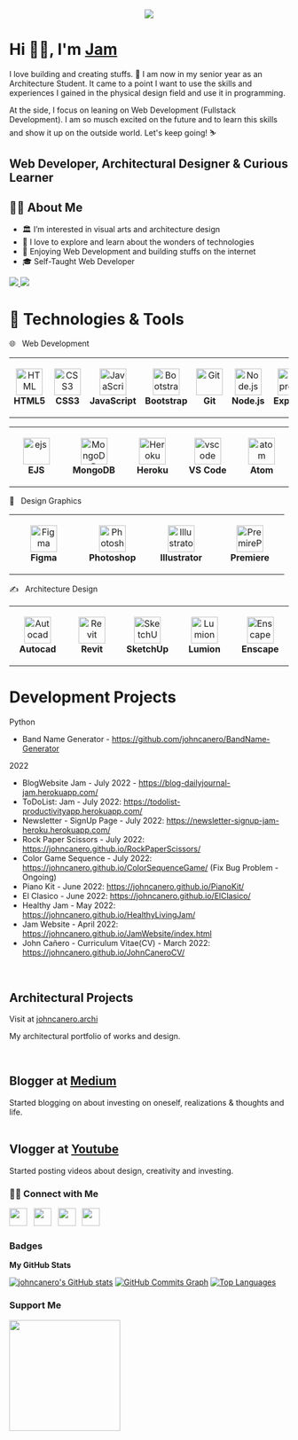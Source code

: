 <!--
**johncanero/JohnCanero** is a ✨ _special_ ✨ repository because its `README.md` (this file) appears on your GitHub profile.
Here are some ideas to get you started:
-->

<h1 align="center">
  <a href="https://git.io/typing-svg">
    <img src="https://readme-typing-svg.herokuapp.com?font=roboto&duration=5500&center=true&vCenter=true&width=500&lines=Hi+there!%2C+I'm+Jam.;Nice+to+meet+you!+%3A)&size=30">
  </a>
</h1>

# Hi 👋🏽, I'm [Jam](https://johncanero.github.io/JamWebsite/)

I love building and creating stuffs. 💛 I am now in my senior year as an Architecture Student. It came to a point I want to use the skills and experiences I gained in the physical design field and use it in programming. 

At the side, I focus on leaning on Web Development (Fullstack Development). I am so musch excited on the future and to learn this skills and show it up on the outside world. Let's keep going! ⛷️

Web Developer, Architectural Designer & Curious Learner
-----------------------------

<h2> 👩‍💻 About Me </h2>

- 🏛️ I’m interested in visual arts and architecture design
- 🌱 I love to explore and learn about the wonders of technologies
- 💞️ Enjoying Web Development and building stuffs on the internet
- 🎓 Self-Taught Web Developer

<a href="https://www.twitter.com/johncaneroo" target="_blank" rel="noreferrer">
<img src="https://img.shields.io/twitter/follow/johncaneroo?logo=twitter&style=for-the-badge&color=0891b2&labelColor=1c1917"/>
</a>

<a href="https://www.github.com/johncanero" target="_blank" rel="noreferrer">
<img src="https://img.shields.io/github/followers/johncanero?logo=github&style=for-the-badge&color=0891b2&labelColor=1c1917"/>
</a>


# 🔧 Technologies & Tools
🌐 &nbsp; Web Development

<table>
  <tr>
    <td align="center" height="108" width="108">
      <img
        src="https://cdn.jsdelivr.net/gh/devicons/devicon/icons/html5/html5-plain.svg"
        width="48"
        height="48"
        alt="HTML"
      />
      <br /><strong>HTML5</strong>
    </td>
     <td align="center" height="108" width="108">
      <img
        src="https://cdn.jsdelivr.net/gh/devicons/devicon/icons/css3/css3-plain.svg"
        width="48"
        height="48"
        alt="CSS3"
      />
      <br /><strong>CSS3</strong>
    </td>
    <td align="center" height="108" width="108">
      <img
        src="https://cdn.jsdelivr.net/gh/devicons/devicon/icons/javascript/javascript-plain.svg"
        width="48"
        height="48"
        alt="JavaScript"
      />
      <br /><strong>JavaScript</strong>
    </td>
        <td align="center" height="108" width="108">
      <img
        src="https://cdn.jsdelivr.net/gh/devicons/devicon/icons/bootstrap/bootstrap-plain.svg"
        width="48"
        height="48"
        alt="Bootstrap"
      />
      <br /><strong>Bootstrap</strong>
    </td>
      <td align="center" height="108" width="108">
      <img
        src="https://cdn.jsdelivr.net/gh/devicons/devicon/icons/git/git-original.svg"
        width="48"
        height="48"
        alt="Git"
      />
      <br /><strong>Git</strong>
    </td>
     <td align="center" height="108" width="108">
      <img
        src="https://cdn.jsdelivr.net/gh/devicons/devicon/icons/nodejs/nodejs-original.svg"
        width="48"
        height="48"
        alt="Node.js"
      />
      <br /><strong>Node.js</strong>
    </td>
    <td align="center" height="108" width="108">
      <img
        src="https://cdn.jsdelivr.net/gh/devicons/devicon/icons/express/express-original.svg"
        width="48"
        height="48"
        alt="Express"
      />
      <br /><strong>Express</strong>
    </td>
    <td align="center" height="108" width="108">
      <img
        src="https://cdn.jsdelivr.net/gh/devicons/devicon/icons/npm/npm-original-wordmark.svg"
        width="48"
        height="48"
        alt="Npm"
      />
      <br /><strong>Npm</strong>
    </td>
   </tr>
 </table>
 
 <table>
   <tr>
       <td align="center" height="108" width="108">
      <img
        src="https://progsoft.net/images/ejs-icon-bccf3f017751a71ee75c69021ee1020fc0d9067e.jpg"
        width="48"
        height="48"
        alt="ejs"
      />
      <br /><strong>EJS</strong>
    </td>  
      <td align="center" height="108" width="108">
      <img
        src="https://cdn.jsdelivr.net/gh/devicons/devicon/icons/mongodb/mongodb-original.svg"
        width="48"
        height="48"
        alt="MongoDB"
      />
      <br /><strong>MongoDB</strong>
    </td>
     <td align="center" height="108" width="108">
      <img
        src="https://cdn.jsdelivr.net/gh/devicons/devicon/icons/heroku/heroku-original.svg"
        width="48"
        height="48"
        alt="Heroku"
      />
     <br /><strong>Heroku</strong>
    </td>  
      <td align="center" height="108" width="108">
      <img
        src="https://cdn.jsdelivr.net/gh/devicons/devicon/icons/vscode/vscode-original.svg"
        width="48"
        height="48"
        alt="vscode"
      />
      <br /><strong>VS Code</strong>
    </td>
      <td align="center" height="108" width="108">
      <img
        src="https://cdn.jsdelivr.net/gh/devicons/devicon/icons/atom/atom-original.svg"
        width="48"
        height="48"
        alt="atom"
      />
      <br /><strong>Atom</strong>
    </td>
   </tr>
 </table>



📇 &nbsp; Design Graphics

<table>
  <tr>
      <td align="center" height="108" width="108">
      <img
        src="https://cdn.jsdelivr.net/gh/devicons/devicon/icons/figma/figma-original.svg"
        width="48"
        height="48"
        alt="Figma"
      />
      <br/><strong>Figma</strong>
    </td>
     <td align="center" height="108" width="108">
      <img
        src="https://cdn.jsdelivr.net/gh/devicons/devicon/icons/photoshop/photoshop-line.svg"
        width="48"
        height="48"
        alt="Photoshop"
      />
      <br /><strong>Photoshop</strong>
    </td>
    <td align="center" height="108" width="108">
      <img
        src="https://cdn.jsdelivr.net/gh/devicons/devicon/icons/illustrator/illustrator-line.svg"
        width="48"
        height="48"
        alt="Illustrator"
      />
      <br /><strong>Illustrator</strong>
    </td>
       <td align="center" height="108" width="108">
      <img
        src="https://cdn.jsdelivr.net/gh/devicons/devicon/icons/premierepro/premierepro-original.svg"
        width="48"
        height="48"
        alt="PremirePro"
      />
      <br /><strong>Premiere</strong>
    </td>
  </tr>
</table>

✍️ &nbsp; Architecture Design 

<table>
 <tr>
     <td align="center" height="108" width="108">
      <img
        src="https://hlc.so/wp-content/uploads/2020/04/autocad-d1d797239b.png"
        width="48"
        height="48"
        alt="Autocad"
      />
      <br/><strong>Autocad</strong>
    </td>
     <td align="center" height="108" width="108">
      <img
        src="https://w7.pngwing.com/pngs/161/856/png-transparent-autodesk-revit-architecture-building-information-modeling-computer-software-design-angle-text-logo-thumbnail.png"
        width="48"
        height="48"
        alt="Revit"
      />
      <br/><strong>Revit</strong>
    </td>
     <td align="center" height="108" width="108">
      <img
        src="https://seeklogo.com/images/S/sketchup-logo-5248E6166E-seeklogo.com.png"
        width="48"
        height="48"
        alt="SketchUp"
      />
      <br/><strong>SketchUp</strong>
    </td>
    <td align="center" height="108" width="108">
      <img
        src="https://seeklogo.com/images/L/lumion-3d-logo-948AF388BD-seeklogo.com.png"
        width="48"
        height="48"
        alt="Lumion"
      />
      <br/><strong>Lumion</strong>
    </td>
       <td align="center" height="108" width="108">
      <img
        src="https://gbdmagazine.com/wp-content/uploads/2022/04/Final_Enscape_Logo-Icon.png"
        width="48"
        height="48"
        alt="Enscape"
      />
      <br/><strong>Enscape</strong>
    </td>

 </tr>
 </table>



<!-- https://github.com/devicons/devicon/tree/master/icons -->


<h1> Development Projects </h1>

Python 
 - Band Name Generator - https://github.com/johncanero/BandName-Generator 


2022
 - BlogWebsite Jam - July 2022 - https://blog-dailyjournal-jam.herokuapp.com/
 - ToDoList: Jam - July 2022: https://todolist-productivityapp.herokuapp.com/
 - Newsletter - SignUp Page - July 2022: https://newsletter-signup-jam-heroku.herokuapp.com/
 - Rock Paper Scissors - July 2022: https://johncanero.github.io/RockPaperScissors/ 
 - Color Game Sequence - July 2022: https://johncanero.github.io/ColorSequenceGame/ (Fix Bug Problem - Ongoing)
 - Piano Kit - June 2022: https://johncanero.github.io/PianoKit/
 - El Clasico - June 2022: https://johncanero.github.io/ElClasico/
 - Healthy Jam - May 2022: https://johncanero.github.io/HealthyLivingJam/
 -  Jam Website - April 2022: https://johncanero.github.io/JamWebsite/index.html 
 - John Cañero - Curriculum Vitae(CV) - March 2022: https://johncanero.github.io/JohnCaneroCV/ 

<br/>
<h2>Architectural Projects</h2>
  Visit at <a href="https://www.instagram.com/johncanero.archi/">johncanero.archi</a> 

  My architectural portfolio of works and design.
<br/>

<br/>
<h2> Blogger at <a href="https://medium.com/@johncanero">Medium</a> </h2>
 Started blogging on about investing on oneself, realizations & thoughts and life. 
<br/>

<br/>
<h2> Vlogger at <a href="https://www.youtube.com/channel/UCc5-wuapiL6SGf1eTpiWEkg">Youtube</a> </h2>
 Started posting videos about design, creativity and investing. 
<br/>


<h3> 🤝🏻 Connect with Me </h3>
<p align="left">
<a href="https://www.github.com/johncanero" target="_blank" rel="noreferrer"><img src="https://raw.githubusercontent.com/danielcranney/readme-generator/main/public/icons/socials/github-dark.svg" width="32" height="32" /></a> &nbsp;
<a href="https://www.linkedin.com/in/johncanero/" target="_blank" rel="noreferrer"><img src="https://raw.githubusercontent.com/danielcranney/readme-generator/main/public/icons/socials/linkedin.svg" width="32" height="32" /></a> &nbsp;
<a href="http://www.instagram.com/johncanero" target="_blank" rel="noreferrer"><img src="https://raw.githubusercontent.com/danielcranney/readme-generator/main/public/icons/socials/instagram.svg" width="32" height="32" /></a>  &nbsp;
<a href="https://www.twitter.com/johncaneroo" target="_blank" rel="noreferrer"><img src="https://raw.githubusercontent.com/danielcranney/readme-generator/main/public/icons/socials/twitter.svg" width="32" height="32" /></a>
</p>


### Badges

<b>My GitHub Stats</b>

<a href="http://www.github.com/johncanero"><img src="https://github-readme-stats.vercel.app/api?username=johncanero&show_icons=true&hide=&count_private=true&title_color=0891b2&text_color=ffffff&icon_color=0891b2&bg_color=1c1917&hide_border=true&show_icons=true" alt="johncanero's GitHub stats" /></a>
<a href="http://www.github.com/johncanero"><img src="https://activity-graph.herokuapp.com/graph?username=johncanero&bg_color=1c1917&color=ffffff&line=0891b2&point=ffffff&area_color=1c1917&area=true&hide_border=true&custom_title=GitHub%20Commits%20Graph" alt="GitHub Commits Graph" /></a>
<a href="https://github.com/johncanero" align="left"><img src="https://github-readme-stats.vercel.app/api/top-langs/?username=johncanero&langs_count=10&title_color=0891b2&text_color=ffffff&icon_color=0891b2&bg_color=1c1917&hide_border=true&locale=en&custom_title=Top%20%Languages" alt="Top Languages" /></a>



### Support Me
<a href="https://www.buymeacoffee.com/johncanero"><img src="https://cdn.buymeacoffee.com/buttons/v2/default-yellow.png" width="200" /></a>



<!-- Inspired by README.md of https://github.com/danielcranney --!>


